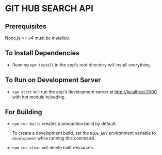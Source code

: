# GIT HUB SEARCH API

## Prerequisites

[Node.js](http://nodejs.org/) >= v4 must be installed.

## To Install Dependencies

- Running `npm install` in the app's root directory will install everything.

## To Run on Development Server

- `npm start` will run the app's development server at [http://localhost:3000](http://localhost:3000) with hot module reloading.

## For Building

- `npm run build` creates a production build by default.

   To create a development build, set the `NODE_ENV` environment variable to `development` while running this command.

- `npm run clean` will delete built resources.
